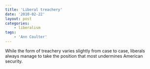 ```yaml
---
title: 'Liberal treachery'
date: '2010-02-22'
layout: post
categories:
    - liberalism
tags:
    - 'Ann Coulter'
---
```


While the form of treachery varies slightly from case to case, liberals always manage to take the position that most undermines American security.
